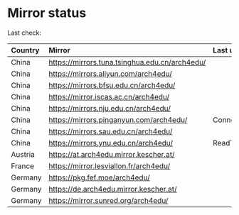 <script src="./time.js"></script>
# Mirror status
Last check: <script type="text/javascript">localize(1676989139.9862003);</script>

|Country|Mirror|Last update|
|:------|:-----|:----------|
|China|https://mirrors.tuna.tsinghua.edu.cn/arch4edu/|<script type="text/javascript">localize(1676961221);</script>|
|China|https://mirrors.aliyun.com/arch4edu/|<script type="text/javascript">localize(1676918015);</script>|
|China|https://mirrors.bfsu.edu.cn/arch4edu/|<script type="text/javascript">localize(1676961221);</script>|
|China|https://mirror.iscas.ac.cn/arch4edu/|<script type="text/javascript">localize(1676961221);</script>|
|China|https://mirrors.nju.edu.cn/arch4edu/|<script type="text/javascript">localize(1676961221);</script>|
|China|https://mirrors.pinganyun.com/arch4edu/|ConnectionError|
|China|https://mirrors.sau.edu.cn/arch4edu/|<script type="text/javascript">localize(1673850842);</script>|
|China|https://mirrors.ynu.edu.cn/arch4edu/|ReadTimeout|
|Austria|https://at.arch4edu.mirror.kescher.at/|<script type="text/javascript">localize(1676961221);</script>|
|France|https://mirror.lesviallon.fr/arch4edu/|<script type="text/javascript">localize(1676961221);</script>|
|Germany|https://pkg.fef.moe/arch4edu/|<script type="text/javascript">localize(1676961221);</script>|
|Germany|https://de.arch4edu.mirror.kescher.at/|<script type="text/javascript">localize(1676961221);</script>|
|Germany|https://mirror.sunred.org/arch4edu/|<script type="text/javascript">localize(1676961221);</script>|

<script src="./tablefilter/tablefilter.js"></script>
<script src="./table.js"></script>